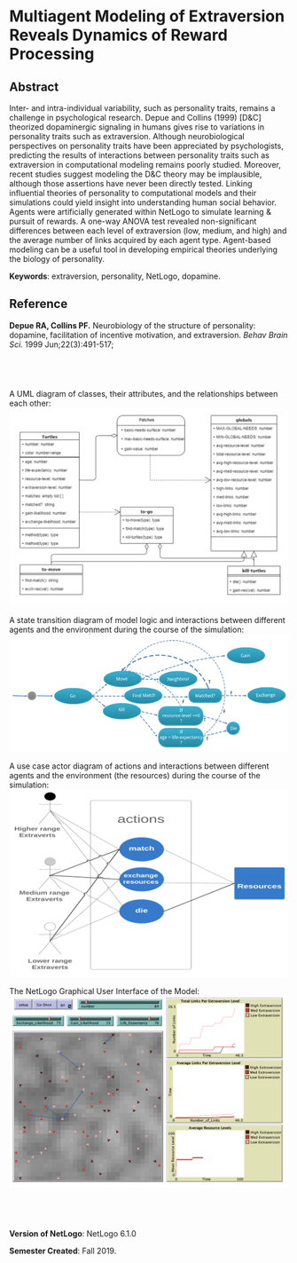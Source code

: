 # Multiagent Modeling of Extraversion Reveals Dynamics of Reward Processing

## Abstract
Inter- and intra-individual variability, such as personality traits, remains a challenge in psychological research. Depue and Collins (1999) [D&C] theorized dopaminergic signaling in humans gives rise to variations in personality traits such as extraversion. Although neurobiological perspectives on personality traits have been appreciated by psychologists, predicting the results of interactions between personality traits such as extraversion in computational modeling remains poorly studied. Moreover, recent studies suggest modeling the D&C theory may be implausible, although those assertions have never been directly tested. Linking influential theories of personality to computational models and their simulations could yield insight into understanding human social behavior. Agents were artificially generated within NetLogo to simulate learning & pursuit of rewards. A one-way ANOVA test revealed non-significant differences between each level of extraversion (low, medium, and high) and the average number of links acquired by each agent type. Agent-based modeling can be a useful tool in developing empirical theories underlying the biology of personality.

**Keywords**: extraversion, personality, NetLogo, dopamine. 

## Reference
**Depue RA, Collins PF.** Neurobiology of the structure of personality: dopamine, facilitation of incentive motivation, and extraversion. *Behav Brain Sci.* 1999 Jun;22(3):491-517; 

## &nbsp;
A UML diagram of classes, their attributes, and the relationships between each other:
![UML](UML.png)

A state transition diagram of model logic and interactions between different agents and the environment during the course of the simulation:
![state transition](StateTransition.png)

A use case actor diagram of actions and interactions between different agents and the environment (the resources) during the course of the simulation:
![actor diagram](ActorDiagram.png)


The NetLogo Graphical User Interface of the Model: 
![The NetLogo Graphical User Interface](GUI.png)

## &nbsp;

**Version of NetLogo**: NetLogo 6.1.0

**Semester Created**: Fall 2019.


